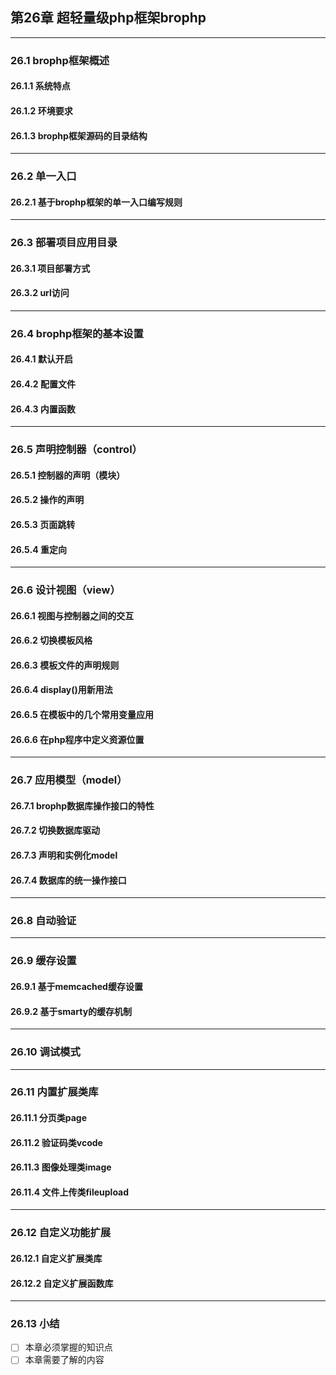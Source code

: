 ## 第26章 超轻量级php框架brophp

---

### 26.1 brophp框架概述
#### 26.1.1 系统特点
#### 26.1.2 环境要求
#### 26.1.3 brophp框架源码的目录结构

---

### 26.2 单一入口
#### 26.2.1 基于brophp框架的单一入口编写规则

---

### 26.3 部署项目应用目录
#### 26.3.1 项目部署方式
#### 26.3.2 url访问

---

### 26.4 brophp框架的基本设置
#### 26.4.1 默认开启
#### 26.4.2 配置文件
#### 26.4.3 内置函数

---

### 26.5 声明控制器（control）
#### 26.5.1 控制器的声明（模块）
#### 26.5.2 操作的声明
#### 26.5.3 页面跳转
#### 26.5.4 重定向

---

### 26.6 设计视图（view）
#### 26.6.1 视图与控制器之间的交互
#### 26.6.2 切换模板风格
#### 26.6.3 模板文件的声明规则
#### 26.6.4 display()用新用法
#### 26.6.5 在模板中的几个常用变量应用
#### 26.6.6 在php程序中定义资源位置

---

### 26.7 应用模型（model）
#### 26.7.1 brophp数据库操作接口的特性
#### 26.7.2 切换数据库驱动
#### 26.7.3 声明和实例化model
#### 26.7.4 数据库的统一操作接口

---

### 26.8 自动验证

---

### 26.9 缓存设置
#### 26.9.1 基于memcached缓存设置
#### 26.9.2 基于smarty的缓存机制

---

### 26.10 调试模式

---

### 26.11 内置扩展类库
#### 26.11.1 分页类page
#### 26.11.2 验证码类vcode
#### 26.11.3 图像处理类image
#### 26.11.4 文件上传类fileupload

---

### 26.12 自定义功能扩展
#### 26.12.1 自定义扩展类库
#### 26.12.2 自定义扩展函数库

---

### 26.13 小结

- [ ] 本章必须掌握的知识点
- [ ] 本章需要了解的内容